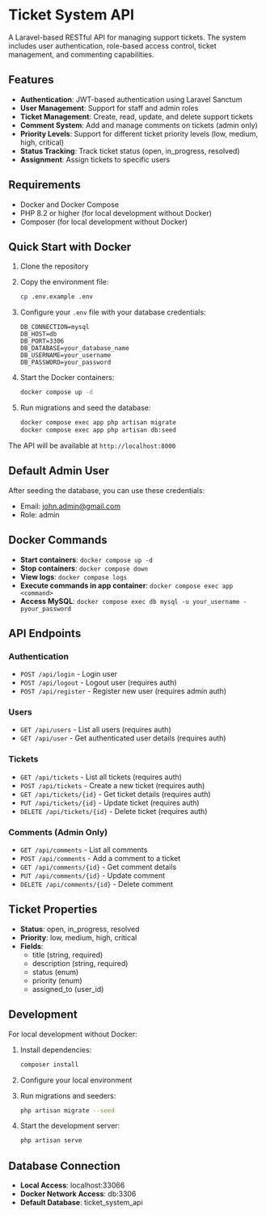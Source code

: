 # Ticket System API

A Laravel-based RESTful API for managing support tickets. The system includes user authentication, role-based access control, ticket management, and commenting capabilities.

## Features

-   **Authentication**: JWT-based authentication using Laravel Sanctum
-   **User Management**: Support for staff and admin roles
-   **Ticket Management**: Create, read, update, and delete support tickets
-   **Comment System**: Add and manage comments on tickets (admin only)
-   **Priority Levels**: Support for different ticket priority levels (low, medium, high, critical)
-   **Status Tracking**: Track ticket status (open, in_progress, resolved)
-   **Assignment**: Assign tickets to specific users

## Requirements

-   Docker and Docker Compose
-   PHP 8.2 or higher (for local development without Docker)
-   Composer (for local development without Docker)

## Quick Start with Docker

1. Clone the repository
2. Copy the environment file:

    ```bash
    cp .env.example .env
    ```

3. Configure your `.env` file with your database credentials:

    ```
    DB_CONNECTION=mysql
    DB_HOST=db
    DB_PORT=3306
    DB_DATABASE=your_database_name
    DB_USERNAME=your_username
    DB_PASSWORD=your_password
    ```

4. Start the Docker containers:

    ```bash
    docker compose up -d
    ```

5. Run migrations and seed the database:
    ```bash
    docker compose exec app php artisan migrate
    docker compose exec app php artisan db:seed
    ```

The API will be available at `http://localhost:8000`

## Default Admin User

After seeding the database, you can use these credentials:

-   Email: john.admin@gmail.com
-   Role: admin

## Docker Commands

-   **Start containers**: `docker compose up -d`
-   **Stop containers**: `docker compose down`
-   **View logs**: `docker compose logs`
-   **Execute commands in app container**: `docker compose exec app <command>`
-   **Access MySQL**: `docker compose exec db mysql -u your_username -pyour_password`

## API Endpoints

### Authentication

-   `POST /api/login` - Login user
-   `POST /api/logout` - Logout user (requires auth)
-   `POST /api/register` - Register new user (requires admin auth)

### Users

-   `GET /api/users` - List all users (requires auth)
-   `GET /api/user` - Get authenticated user details (requires auth)

### Tickets

-   `GET /api/tickets` - List all tickets (requires auth)
-   `POST /api/tickets` - Create a new ticket (requires auth)
-   `GET /api/tickets/{id}` - Get ticket details (requires auth)
-   `PUT /api/tickets/{id}` - Update ticket (requires auth)
-   `DELETE /api/tickets/{id}` - Delete ticket (requires auth)

### Comments (Admin Only)

-   `GET /api/comments` - List all comments
-   `POST /api/comments` - Add a comment to a ticket
-   `GET /api/comments/{id}` - Get comment details
-   `PUT /api/comments/{id}` - Update comment
-   `DELETE /api/comments/{id}` - Delete comment

## Ticket Properties

-   **Status**: open, in_progress, resolved
-   **Priority**: low, medium, high, critical
-   **Fields**:
    -   title (string, required)
    -   description (string, required)
    -   status (enum)
    -   priority (enum)
    -   assigned_to (user_id)

## Development

For local development without Docker:

1. Install dependencies:

    ```bash
    composer install
    ```

2. Configure your local environment
3. Run migrations and seeders:

    ```bash
    php artisan migrate --seed
    ```

4. Start the development server:
    ```bash
    php artisan serve
    ```

## Database Connection

-   **Local Access**: localhost:33066
-   **Docker Network Access**: db:3306
-   **Default Database**: ticket_system_api
